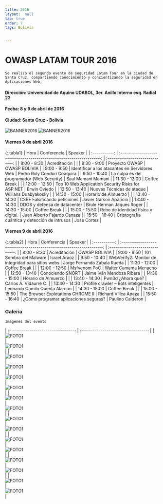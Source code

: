 ```yaml
---
title: 2016
layout:  null
tab: true
order: 7
tags: Bolivia


---
```

# OWASP LATAM TOUR 2016

```
Se realizo el segundo evento de seguridad Latam Tour en la ciudad de Santa Cruz, compartiendo conocimiento y concientizando la seguridad en Aplicaciones Web,
```

#### Dirección:	Universidad de Aquino UDABOL, 3er. Anillo Interno esq. Radial 23
#### Fecha:	8 y 9 de abril de 2016
#### Ciudad: Santa Cruz - Bolivia


![BANNER2016](/www-chapter-bolivia/assets/images/2016_17.jpg "OWASP BOLIVIA 2016")
![BANNER2016](/www-chapter-bolivia/assets/images/2016_18.jpg "OWASP BOLIVIA 2016")

#### Viernes 8 de abril 2016



{:.tabla1}
|     Hora      |                              Conferencia                               |             Speaker              |
| :-----------: | :--------------------------------------------------------------------: | :------------------------------: |
|  8:00 - 8:30  |                             Acreditación                               |                                  |
|  8:30 - 9:00  |                            Proyecto OWASP  			                 |           OWASP BOLIVIA          |
|  9:00 - 9:50  |             Identificar a los atacantes en Servidores Web              |    Pedro Roly Condori Coaquira   |
| 9:50  - 10:40 |              La culpa es del programador (Web Security)                |         Saul Mamani Mamani       |
| 11:30 - 12:00 |       					  Coffee Break    		  				     |    							    |
| 12:00 - 12:50 |           Top 10 Web Application Security Risks for ASP.NET            |            Erwin Oviedo          |
| 12:50 - 13:40 |  					     Nuevas Técnicas de ataque   				     |        Willians Duabyakosky      |
| 14:30 - 15:00 |                          Horario de Almuerzo                           |                                  |
| 13:40 - 14:30 |       			  CSRF Falsificando peticiones   			         |       Javier Garson Aparicio     |
| 13:40 - 14:30 |       			  DDOS y defensa de datacenter  			         |    Brule Herman Jaques Roger     |
| 14:30 - 15:00 |                             Coffee Break                               |                                  |
| 15:00 - 15:50 |        			 Robo de identidad física y digital.     		     | 	  Juan Alberto Fajardo Canaza  	|
| 15:50 - 16:40 |              Criptografía cuántica y detección de intrusos             | 		  	 Jose Cortez  		    | 


#### Viernes 9 de abril 2016


{:.tabla2}
|     Hora      |                              Conferencia                               |             Speaker              |
| :-----------: | :--------------------------------------------------------------------: | :------------------------------: |
|  8:00 - 8:30  |                             Acreditación                               |           OWASP BOLIVIA          |
|  9:00 - 9:50  |   				     101 Sombra del Malware	      					 |  		 Israel Araoz			|
| 9:50  - 10:40 |      		  WebVerify2: Monitor de integridad para sitios webs         |   Jorge Fernando Zabala Rueda    |
| 11:30 - 12:00 |       					  Coffee Break    		  				     |    							    |
| 12:00 - 12:50 |              				  Msfvenom PoC   		   				     |      Walter Camama Menacho       |
| 12:50 - 13:40 | 						    Conociendo SNORT 							 |    Jaime Iván Mendoza Ribera     |
| 14:30 - 15:00 |                          Horario de Almuerzo                           |                                  |
| 13:40 - 14:30 |       				  	Pwn3d ¿Ahora qué?   			   			 |      Carlos A. Vidaurre C.       |
| 13:40 - 14:30 |       		  	Profile crawler – Bots inteligentes  			     |  Leonardo Camilo Quenta Alarcon	|
| 14:30 - 15:00 |                             Coffee Break                               |                                  |
| 15:00 - 15:50 |       				 The Browser Explotations CHROME II   		     | 		  Richard Villca Apaza	  	|
| 15:50 - 16:40 |         			 ¿Cómo programar aplicaciones seguras?      	     |         Paulino Calderon			|






### Galeria
```
Imagenes del evento
```

| :- --------------------------------: | :----------------------------------: |
| ![FOTO1](/www-chapter-bolivia/assets/images/2016_1.jpg)  | ![FOTO1](/www-chapter-bolivia/assets/images/2016_2.jpg)  |
| ![FOTO1](/www-chapter-bolivia/assets/images/2016_3.jpg)  | ![FOTO1](/www-chapter-bolivia/assets/images/2016_4.jpg)  |
| ![FOTO1](/www-chapter-bolivia/assets/images/2016_14.jpg)  | ![FOTO1](/www-chapter-bolivia/assets/images/2016_6.jpg)  |
| ![FOTO1](/www-chapter-bolivia/assets/images/2016_7.jpg)  | ![FOTO1](/www-chapter-bolivia/assets/images/2016_16.jpg) |
| ![FOTO1](/www-chapter-bolivia/assets/images/2016_8.jpg)  | ![FOTO1](/www-chapter-bolivia/assets/images/2016_9.jpg)  |
| ![FOTO1](/www-chapter-bolivia/assets/images/2016_10.jpg) | ![FOTO1](/www-chapter-bolivia/assets/images/2016_15.jpg) | 
| ![FOTO1](/www-chapter-bolivia/assets/images/2016_12.jpg) | ![FOTO1](/www-chapter-bolivia/assets/images/2016_13.jpg) |
| ![FOTO1](/www-chapter-bolivia/assets/images/2016_5.jpg) | ![FOTO1](/www-chapter-bolivia/assets/images/2016_11.jpg) |


<style>
img[alt="FOTO1"] { 
  max-width:  400px; 
  display: block;
}
.tabla2{
    font-size:13px;
}
.tabla1{
    font-size:13px;
}
</style> 